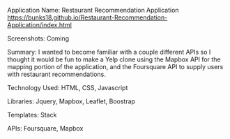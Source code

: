 Application Name: Restaurant Recommendation Application
https://bunks18.github.io/Restaurant-Recommendation-Application/index.html

Screenshots: Coming

Summary: I wanted to become familiar with a couple different APIs so I thought it would be fun to make a Yelp clone using the Mapbox API for the mapping portion of the application, and the Foursquare API to supply users with restaurant recommendations. 

Technology Used:
HTML, CSS, Javascript 

Libraries:
Jquery, Mapbox, Leaflet, Boostrap

Templates:
Stack

APIs:
Foursquare, Mapbox
